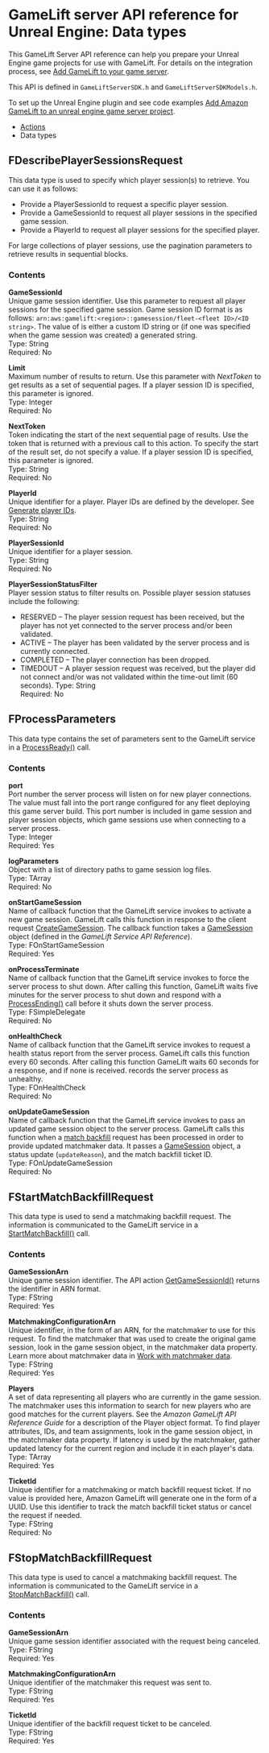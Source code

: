 # GameLift server API reference for Unreal Engine: Data types<a name="integration-server-sdk-unreal-ref-datatypes"></a>

This GameLift Server API reference can help you prepare your Unreal Engine game projects for use with GameLift\. For details on the integration process, see [Add GameLift to your game server](gamelift-sdk-server-api.md)\.

This API is defined in `GameLiftServerSDK.h` and `GameLiftServerSDKModels.h`\.

To set up the Unreal Engine plugin and see code examples [Add Amazon GameLift to an unreal engine game server project](integration-engines-setup-unreal.md)\.
+ [Actions](integration-server-sdk-unreal-ref-actions.md)
+ Data types

## FDescribePlayerSessionsRequest<a name="integration-server-sdk-unreal-ref-dataypes-playersessions"></a>

This data type is used to specify which player session\(s\) to retrieve\. You can use it as follows: 
+ Provide a PlayerSessionId to request a specific player session\.
+ Provide a GameSessionId to request all player sessions in the specified game session\.
+ Provide a PlayerId to request all player sessions for the specified player\.

For large collections of player sessions, use the pagination parameters to retrieve results in sequential blocks\.

### Contents<a name="integration-server-sdk-unreal-ref-dataypes-playersessions-contents"></a>

**GameSessionId**  
Unique game session identifier\. Use this parameter to request all player sessions for the specified game session\. Game session ID format is as follows: `arn:aws:gamelift:<region>::gamesession/fleet-<fleet ID>/<ID string>`\. The value of <ID string> is either a custom ID string or \(if one was specified when the game session was created\) a generated string\.   
Type: String  
Required: No

**Limit**  
Maximum number of results to return\. Use this parameter with *NextToken* to get results as a set of sequential pages\. If a player session ID is specified, this parameter is ignored\.  
Type: Integer  
Required: No

**NextToken**  
Token indicating the start of the next sequential page of results\. Use the token that is returned with a previous call to this action\. To specify the start of the result set, do not specify a value\. If a player session ID is specified, this parameter is ignored\.  
Type: String  
Required: No

**PlayerId**  
Unique identifier for a player\. Player IDs are defined by the developer\. See [Generate player IDs](player-sessions-player-identifiers.md)\.  
Type: String  
Required: No

**PlayerSessionId**  
Unique identifier for a player session\.  
Type: String  
Required: No

**PlayerSessionStatusFilter**  
Player session status to filter results on\. Possible player session statuses include the following:  
+ RESERVED – The player session request has been received, but the player has not yet connected to the server process and/or been validated\.
+ ACTIVE – The player has been validated by the server process and is currently connected\.
+ COMPLETED – The player connection has been dropped\.
+ TIMEDOUT – A player session request was received, but the player did not connect and/or was not validated within the time\-out limit \(60 seconds\)\.
Type: String  
Required: No

## FProcessParameters<a name="integration-server-sdk-unreal-ref-dataypes-process"></a>

This data type contains the set of parameters sent to the GameLift service in a [ProcessReady\(\)](integration-server-sdk-unreal-ref-actions.md#integration-server-sdk-unreal-ref-processready) call\.

### Contents<a name="integration-server-sdk-unreal-ref-dataypes-process-contents"></a>

**port**  
Port number the server process will listen on for new player connections\. The value must fall into the port range configured for any fleet deploying this game server build\. This port number is included in game session and player session objects, which game sessions use when connecting to a server process\.   
Type: Integer   
Required: Yes

**logParameters**  
Object with a list of directory paths to game session log files\.   
Type: TArray<FString>  
Required: No

**onStartGameSession**  
Name of callback function that the GameLift service invokes to activate a new game session\. GameLift calls this function in response to the client request [CreateGameSession](https://docs.aws.amazon.com/gamelift/latest/apireference/API_CreateGameSession.html)\. The callback function takes a [GameSession](https://docs.aws.amazon.com/gamelift/latest/apireference/API_GameSession.html) object \(defined in the *GameLift Service API Reference*\)\.   
Type: FOnStartGameSession   
Required: Yes

**onProcessTerminate**  
Name of callback function that the GameLift service invokes to force the server process to shut down\. After calling this function, GameLift waits five minutes for the server process to shut down and respond with a [ProcessEnding\(\)](integration-server-sdk-unreal-ref-actions.md#integration-server-sdk-unreal-ref-processending) call before it shuts down the server process\.  
Type: FSimpleDelegate  
Required: No

**onHealthCheck**  
Name of callback function that the GameLift service invokes to request a health status report from the server process\. GameLift calls this function every 60 seconds\. After calling this function GameLift waits 60 seconds for a response, and if none is received\. records the server process as unhealthy\.  
Type: FOnHealthCheck  
Required: No

**onUpdateGameSession**  
Name of callback function that the GameLift service invokes to pass an updated game session object to the server process\. GameLift calls this function when a [ match backfill](https://docs.aws.amazon.com/gamelift/latest/flexmatchguide/match-backfill.html) request has been processed in order to provide updated matchmaker data\. It passes a [GameSession](https://docs.aws.amazon.com/gamelift/latest/apireference/API_GameSession.html) object, a status update \(`updateReason`\), and the match backfill ticket ID\.   
Type: FOnUpdateGameSession   
Required: No

## FStartMatchBackfillRequest<a name="integration-server-sdk-unreal-ref-dataypes-startmatchbackfillrequest"></a>

This data type is used to send a matchmaking backfill request\. The information is communicated to the GameLift service in a [StartMatchBackfill\(\)](integration-server-sdk-unreal-ref-actions.md#integration-server-sdk-unreal-ref-startmatchbackfill) call\.

### Contents<a name="integration-server-sdk-unreal-ref-dataypes-startbackfill-contents"></a>

**GameSessionArn**  
 Unique game session identifier\. The API action [GetGameSessionId\(\)](integration-server-sdk-unreal-ref-actions.md#integration-server-sdk-unreal-ref-getgamesessionid) returns the identifier in ARN format\.  
Type: FString  
Required: Yes

**MatchmakingConfigurationArn**  
Unique identifier, in the form of an ARN, for the matchmaker to use for this request\. To find the matchmaker that was used to create the original game session, look in the game session object, in the matchmaker data property\. Learn more about matchmaker data in [ Work with matchmaker data](https://docs.aws.amazon.com/gamelift/latest/flexmatchguide/match-server.html#match-server-data)\.   
Type: FString  
Required: Yes

**Players**  
A set of data representing all players who are currently in the game session\. The matchmaker uses this information to search for new players who are good matches for the current players\. See the *Amazon GameLift API Reference Guide* for a description of the Player object format\. To find player attributes, IDs, and team assignments, look in the game session object, in the matchmaker data property\. If latency is used by the matchmaker, gather updated latency for the current region and include it in each player's data\.   
Type: TArray[<FPlayer>](https://docs.aws.amazon.com/gamelift/latest/apireference/API_Player.html)  
Required: Yes

**TicketId**  
Unique identifier for a matchmaking or match backfill request ticket\. If no value is provided here, Amazon GameLift will generate one in the form of a UUID\. Use this identifier to track the match backfill ticket status or cancel the request if needed\.   
Type: FString  
Required: No

## FStopMatchBackfillRequest<a name="integration-server-sdk-unreal-ref-dataypes-stopmatchbackfillrequest"></a>

This data type is used to cancel a matchmaking backfill request\. The information is communicated to the GameLift service in a [StopMatchBackfill\(\)](integration-server-sdk-unreal-ref-actions.md#integration-server-sdk-unreal-ref-stopmatchbackfill) call\.

### Contents<a name="integration-server-sdk-unreal-ref-dataypes-stopbackfill-contents"></a>

**GameSessionArn**  
Unique game session identifier associated with the request being canceled\.   
Type: FString  
Required: Yes

**MatchmakingConfigurationArn**  
Unique identifier of the matchmaker this request was sent to\.   
Type: FString  
Required: Yes

**TicketId**  
Unique identifier of the backfill request ticket to be canceled\.  
Type: FString  
Required: Yes
